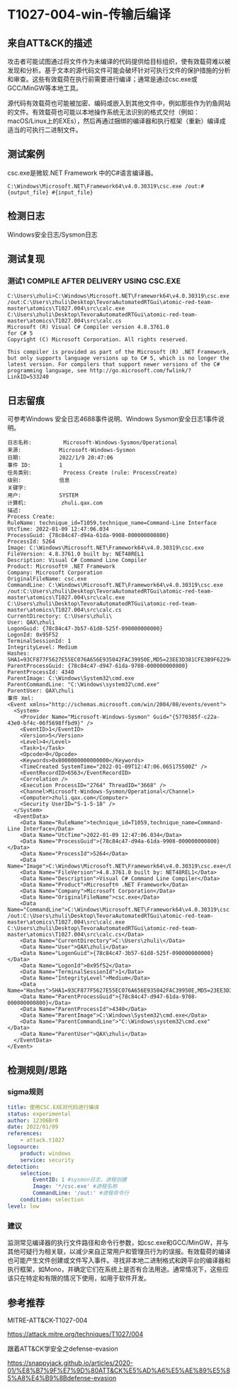 # T1027-004-win-传输后编译

## 来自ATT&CK的描述

攻击者可能试图通过将文件作为未编译的代码提供给目标组织，使有效载荷难以被发现和分析。基于文本的源代码文件可能会破坏针对可执行文件的保护措施的分析和审查。这些有效载荷在执行前需要进行编译；通常是通过csc.exe或GCC/MinGW等本地工具。

源代码有效载荷也可能被加密、编码或嵌入到其他文件中，例如那些作为钓鱼网站的文件。有效载荷也可能以本地操作系统无法识别的格式交付（例如：macOS/Linux上的EXEs），然后再通过捆绑的编译器和执行框架（重新）编译成适当的可执行二进制文件。

##  测试案例

csc.exe是微软.NET Framework 中的C#语言编译器。

```
C:\Windows\Microsoft.NET\Framework64\v4.0.30319\csc.exe /out:#{output_file} #{input_file}
```

## 检测日志

Windows安全日志/Sysmon日志

## 测试复现

### 测试1 COMPILE AFTER DELIVERY USING CSC.EXE

```
C:\Users\zhuli>C:\Windows\Microsoft.NET\Framework64\v4.0.30319\csc.exe /out:C:\Users\zhuli\Desktop\TevoraAutomatedRTGui\atomic-red-team-master\atomics\T1027.004\src\calc.exe C:\Users\zhuli\Desktop\TevoraAutomatedRTGui\atomic-red-team-master\atomics\T1027.004\src\calc.cs
Microsoft (R) Visual C# Compiler version 4.8.3761.0
for C# 5
Copyright (C) Microsoft Corporation. All rights reserved.

This compiler is provided as part of the Microsoft (R) .NET Framework, but only supports language versions up to C# 5, which is no longer the latest version. For compilers that support newer versions of the C# programming language, see http://go.microsoft.com/fwlink/?LinkID=533240
```

## 日志留痕

可参考Windows 安全日志4688事件说明、Windows Sysmon安全日志1事件说明。

```
日志名称:          Microsoft-Windows-Sysmon/Operational
来源:            Microsoft-Windows-Sysmon
日期:            2022/1/9 20:47:06
事件 ID:         1
任务类别:          Process Create (rule: ProcessCreate)
级别:            信息
关键字:           
用户:            SYSTEM
计算机:           zhuli.qax.com
描述:
Process Create:
RuleName: technique_id=T1059,technique_name=Command-Line Interface
UtcTime: 2022-01-09 12:47:06.034
ProcessGuid: {78c84c47-d94a-61da-9908-000000000800}
ProcessId: 5264
Image: C:\Windows\Microsoft.NET\Framework64\v4.0.30319\csc.exe
FileVersion: 4.8.3761.0 built by: NET48REL1
Description: Visual C# Command Line Compiler
Product: Microsoft® .NET Framework
Company: Microsoft Corporation
OriginalFileName: csc.exe
CommandLine: C:\Windows\Microsoft.NET\Framework64\v4.0.30319\csc.exe  /out:C:\Users\zhuli\Desktop\TevoraAutomatedRTGui\atomic-red-team-master\atomics\T1027.004\src\calc.exe C:\Users\zhuli\Desktop\TevoraAutomatedRTGui\atomic-red-team-master\atomics\T1027.004\src\calc.cs
CurrentDirectory: C:\Users\zhuli\
User: QAX\zhuli
LogonGuid: {78c84c47-3b57-61d8-525f-090000000000}
LogonId: 0x95F52
TerminalSessionId: 1
IntegrityLevel: Medium
Hashes: SHA1=93CF877F5627E55EC076A656E935042FAC39950E,MD5=23EE3D381CFE3B9F6229483E2CE2F9E1,SHA256=4240A12E0B246C9D69AF1F697488FE7DA1B497DF20F4A6F95135B4D5FE180A57,IMPHASH=EE1E569AD02AA1F7AECA80AC0601D80D
ParentProcessGuid: {78c84c47-d947-61da-9708-000000000800}
ParentProcessId: 4340
ParentImage: C:\Windows\System32\cmd.exe
ParentCommandLine: "C:\Windows\system32\cmd.exe" 
ParentUser: QAX\zhuli
事件 Xml:
<Event xmlns="http://schemas.microsoft.com/win/2004/08/events/event">
  <System>
    <Provider Name="Microsoft-Windows-Sysmon" Guid="{5770385f-c22a-43e0-bf4c-06f5698ffbd9}" />
    <EventID>1</EventID>
    <Version>5</Version>
    <Level>4</Level>
    <Task>1</Task>
    <Opcode>0</Opcode>
    <Keywords>0x8000000000000000</Keywords>
    <TimeCreated SystemTime="2022-01-09T12:47:06.065175500Z" />
    <EventRecordID>6563</EventRecordID>
    <Correlation />
    <Execution ProcessID="2764" ThreadID="3668" />
    <Channel>Microsoft-Windows-Sysmon/Operational</Channel>
    <Computer>zhuli.qax.com</Computer>
    <Security UserID="S-1-5-18" />
  </System>
  <EventData>
    <Data Name="RuleName">technique_id=T1059,technique_name=Command-Line Interface</Data>
    <Data Name="UtcTime">2022-01-09 12:47:06.034</Data>
    <Data Name="ProcessGuid">{78c84c47-d94a-61da-9908-000000000800}</Data>
    <Data Name="ProcessId">5264</Data>
    <Data Name="Image">C:\Windows\Microsoft.NET\Framework64\v4.0.30319\csc.exe</Data>
    <Data Name="FileVersion">4.8.3761.0 built by: NET48REL1</Data>
    <Data Name="Description">Visual C# Command Line Compiler</Data>
    <Data Name="Product">Microsoft® .NET Framework</Data>
    <Data Name="Company">Microsoft Corporation</Data>
    <Data Name="OriginalFileName">csc.exe</Data>
    <Data Name="CommandLine">C:\Windows\Microsoft.NET\Framework64\v4.0.30319\csc.exe  /out:C:\Users\zhuli\Desktop\TevoraAutomatedRTGui\atomic-red-team-master\atomics\T1027.004\src\calc.exe C:\Users\zhuli\Desktop\TevoraAutomatedRTGui\atomic-red-team-master\atomics\T1027.004\src\calc.cs</Data>
    <Data Name="CurrentDirectory">C:\Users\zhuli\</Data>
    <Data Name="User">QAX\zhuli</Data>
    <Data Name="LogonGuid">{78c84c47-3b57-61d8-525f-090000000000}</Data>
    <Data Name="LogonId">0x95f52</Data>
    <Data Name="TerminalSessionId">1</Data>
    <Data Name="IntegrityLevel">Medium</Data>
    <Data Name="Hashes">SHA1=93CF877F5627E55EC076A656E935042FAC39950E,MD5=23EE3D381CFE3B9F6229483E2CE2F9E1,SHA256=4240A12E0B246C9D69AF1F697488FE7DA1B497DF20F4A6F95135B4D5FE180A57,IMPHASH=EE1E569AD02AA1F7AECA80AC0601D80D</Data>
    <Data Name="ParentProcessGuid">{78c84c47-d947-61da-9708-000000000800}</Data>
    <Data Name="ParentProcessId">4340</Data>
    <Data Name="ParentImage">C:\Windows\System32\cmd.exe</Data>
    <Data Name="ParentCommandLine">"C:\Windows\system32\cmd.exe" </Data>
    <Data Name="ParentUser">QAX\zhuli</Data>
  </EventData>
</Event>
```

## 检测规则/思路
### sigma规则

```yml
title: 使用CSC.EXE对代码进行编译
status: experimental
author: 12306Br0
date: 2022/01/09
references:
    - attack.t1027
logsource:
    product: windows
    service: security
detection:
    selection:
        EventID: 1 #sysmon日志，进程创建
		Image: '*/csc.exe' #进程名称
		CommandLine: '/out:' #进程命令行
    condition: selection
level: low
```

### 建议

监测常见编译器的执行文件路径和命令行参数，如csc.exe和GCC/MinGW，并与其他可疑行为相关联，以减少来自正常用户和管理员行为的误报。有效载荷的编译也可能产生文件创建或文件写入事件。寻找非本地二进制格式和跨平台的编译器和执行框架，如Mono，并确定它们在系统上是否有合法用途。通常情况下，这些应该只在特定和有限的情况下使用，如用于软件开发。

## 参考推荐
MITRE-ATT&CK-T1027-004

<https://attack.mitre.org/techniques/T1027/004>

跟着ATT&CK学安全之defense-evasion

<https://snappyjack.github.io/articles/2020-01/%E8%B7%9F%E7%9D%80ATT&CK%E5%AD%A6%E5%AE%89%E5%85%A8%E4%B9%8Bdefense-evasion>


